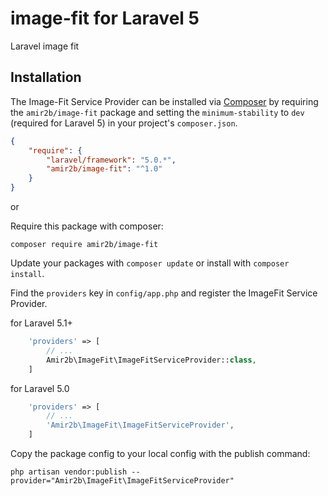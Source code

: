 # image-fit for Laravel 5
Laravel image fit


## Installation

The Image-Fit Service Provider can be installed via [Composer](http://getcomposer.org) by requiring the
`amir2b/image-fit` package and setting the `minimum-stability` to `dev` (required for Laravel 5) in your
project's `composer.json`.

```json
{
    "require": {
        "laravel/framework": "5.0.*",
        "amir2b/image-fit": "^1.0"
    }
}
```

or

Require this package with composer:

```
composer require amir2b/image-fit
```

Update your packages with ```composer update``` or install with ```composer install```.


Find the `providers` key in `config/app.php` and register the ImageFit Service Provider.

for Laravel 5.1+
```php
    'providers' => [
        // ...
        Amir2b\ImageFit\ImageFitServiceProvider::class,
    ]
```
for Laravel 5.0
```php
    'providers' => [
        // ...
        'Amir2b\ImageFit\ImageFitServiceProvider',
    ]
```

Copy the package config to your local config with the publish command:

```shell
php artisan vendor:publish --provider="Amir2b\ImageFit\ImageFitServiceProvider"
```
